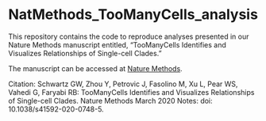 # NatMethods_TooManyCells_analysis
This repository contains the code to reproduce analyses presented in our Nature Methods manuscript entitled, “TooManyCells Identifies and Visualizes Relationships of Single-cell Clades.”

The manuscript can be accessed at [Nature Methods](https://www.nature.com/articles/s41592-020-0748-5).

Citation: Schwartz GW, Zhou Y, Petrovic J, Fasolino M, Xu L, Pear WS, Vahedi G, Faryabi RB: TooManyCells Identifies and Visualizes Relationships of Single-cell Clades.  Nature Methods March 2020 Notes: doi: 10.1038/s41592-020-0748-5.

